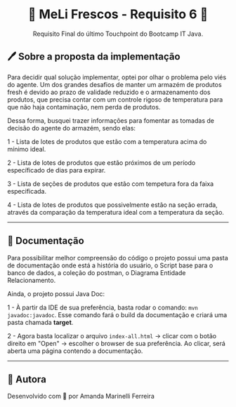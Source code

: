 <h1 align="center"> 🍃 MeLi Frescos - Requisito 6 🍃 </h1>
<p align="center"> Requisito Final do último Touchpoint do Bootcamp IT Java.</p>



## 🖊 Sobre a proposta da implementação


<p> 
 Para decidir qual solução implementar, optei por olhar o problema pelo viés do agente. Um dos grandes desafios de manter
um armazém de produtos fresh é devido ao prazo de validade reduzido e o armazenamento dos produtos, que precisa contar com um controle rigoso de temperatura para que não haja contaminação, nem perda de produtos. 

Dessa forma, busquei trazer informações para fomentar as tomadas de decisão do agente do armazém, sendo elas:

1 - Lista de lotes de produtos que estão com a temperatura acima do mínimo ideal.

2 - Lista de lotes de produtos que estão próximos de um período específicado de dias para expirar.

3 - Lista de seções de produtos que estão com tempetura fora da faixa especificada.

4 - Lista de lotes de produtos que possivelmente estão na seção errada, através da comparação da temperatura ideal com a temperatura da seção.

</p>


___
## 📄 Documentação

Para possibilitar melhor compreensão do código o projeto possui uma pasta de documentação
onde está a história do usuário, o Script base para o banco de dados, a coleção do postman, o Diagrama Entidade Relacionamento.

Ainda, o projeto possui Java Doc:

1 - À partir da IDE de sua preferência, basta rodar o comando: `mvn javadoc:javadoc`. Esse comando fará o build da documentação e criará uma pasta chamada **target**.

2 - Agora basta localizar o arquivo `index-all.html` -> clicar com o botão direito em "Open" -> escolher o browser de sua preferência. Ao clicar, será aberta uma página contendo a documentação.

___


## 📝 Autora ##

Desenvolvido com 💛 por Amanda Marinelli Ferreira

